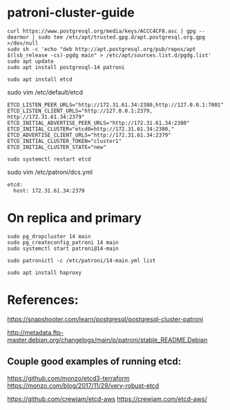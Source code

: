 # patroni-cluster-guide

```
curl https://www.postgresql.org/media/keys/ACCC4CF8.asc | gpg --dearmor | sudo tee /etc/apt/trusted.gpg.d/apt.postgresql.org.gpg >/dev/null
sudo sh -c 'echo "deb http://apt.postgresql.org/pub/repos/apt $(lsb_release -cs)-pgdg main" > /etc/apt/sources.list.d/pgdg.list'
sudo apt update
sudo apt install postgresql-14 patroni
```

```
sudo apt install etcd
```

sudo vim /etc/default/etcd
```
ETCD_LISTEN_PEER_URLS="http://172.31.61.34:2380,http://127.0.0.1:7001"
ETCD_LISTEN_CLIENT_URLS="http://127.0.0.1:2379, http://172.31.61.34:2379"
ETCD_INITIAL_ADVERTISE_PEER_URLS="http://172.31.61.34:2380"
ETCD_INITIAL_CLUSTER="etcd0=http://172.31.61.34:2380,"
ETCD_ADVERTISE_CLIENT_URLS="http://172.31.61.34:2379"
ETCD_INITIAL_CLUSTER_TOKEN="cluster1"
ETCD_INITIAL_CLUSTER_STATE="new"
```

```
sudo systemctl restart etcd
```

sudo vim /etc/patroni/dcs.yml
```
etcd:
  host: 172.31.61.34:2379
```

# On replica and primary
```
sudo pg_dropcluster 14 main
sudo pg_createconfig_patroni 14 main
sudo systemctl start patroni@14-main
```

```
sudo patronictl -c /etc/patroni/14-main.yml list
```

```
sudo apt install haproxy
```

# References:

https://snapshooter.com/learn/postgresql/postgresql-cluster-patroni

http://metadata.ftp-master.debian.org/changelogs/main/p/patroni/stable_README.Debian

## Couple good examples of running etcd:
https://github.com/monzo/etcd3-terraform
https://monzo.com/blog/2017/11/29/very-robust-etcd

https://github.com/crewjam/etcd-aws
https://crewjam.com/etcd-aws/
